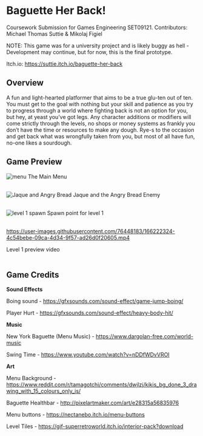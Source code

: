 # Baguette Her Back!

Coursework Submission for Games Engineering SET09121.
Contributors: Michael Thomas Suttie & Mikolaj Figiel

NOTE: This game was for a university project and is likely buggy as hell - Development may continue, but for now, this is the final prototype.

Itch.io: https://suttie.itch.io/baguette-her-back

## Overview

A fun and light-hearted platformer that aims to be a true glu-ten out of ten. You must get to the goal 
with nothing but your skill and patience as you try to progress through a world where fighting back is 
not an option for you, but hey, at yeast you’ve got legs. Any character additions or modifiers will 
come strictly through the levels, no shops or money systems as frankly you don’t have the time or 
resources to make any dough. Rye-s to the occasion and get back what was wrongfully taken from 
you, but most of all have fun, no-one likes a sourdough.

## Game Preview

![menu](https://user-images.githubusercontent.com/76448183/166221627-34d26fe1-e5cb-417f-9dd4-778a822769da.PNG)
The Main Menu
<br> </br>


![Jaque and Angry Bread](https://user-images.githubusercontent.com/76448183/166221668-39bd0f6a-4782-4a53-b083-cac4fb593c2d.PNG)
Jaque and the Angry Bread Enemy
<br> </br>

![level 1 spawn](https://user-images.githubusercontent.com/76448183/166221805-cd5192cf-52f6-4919-88c5-9ad4efc56ec5.PNG)
Spawn point for level 1
<br> </br>

https://user-images.githubusercontent.com/76448183/166222324-4c54bebe-09ca-4d34-9f57-ad26d0f20605.mp4

Level 1 preview video
<br> </br>

## Game Credits

**Sound Effects**

Boing sound - https://gfxsounds.com/sound-effect/game-jump-boing/

Player Hurt - https://gfxsounds.com/sound-effect/heavy-body-hit/

**Music**

New York Baguette (Menu Music) - https://www.dargolan-free.com/world-music

Swing Time - https://www.youtube.com/watch?v=nDDfWDvVROI

**Art**

Menu Background - https://www.reddit.com/r/tamagotchi/comments/dwjlzj/kikis_bg_done_3_drawing_with_15_colours_only_is/

Baguette Healthbar - http://pixelartmaker.com/art/e28315a56835976

Menu buttons - https://nectanebo.itch.io/menu-buttons

Level Tiles - https://gif-superretroworld.itch.io/interior-pack?download
